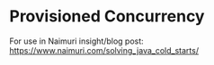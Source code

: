 # Provisioned Concurrency

For use in Naimuri insight/blog post:
https://www.naimuri.com/solving_java_cold_starts/